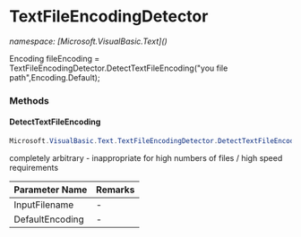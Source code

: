 ﻿# TextFileEncodingDetector
_namespace: [Microsoft.VisualBasic.Text](<a href="#" onClick="load('/docs/Microsoft.VisualBasic.Text/index.md')"></a>)_

Encoding fileEncoding = TextFileEncodingDetector.DetectTextFileEncoding("you file path",Encoding.Default);



### Methods

#### DetectTextFileEncoding
```csharp
Microsoft.VisualBasic.Text.TextFileEncodingDetector.DetectTextFileEncoding(System.String,System.Text.Encoding)
```
completely arbitrary - inappropriate for high numbers of files / high speed requirements

|Parameter Name|Remarks|
|--------------|-------|
|InputFilename|-|
|DefaultEncoding|-|



